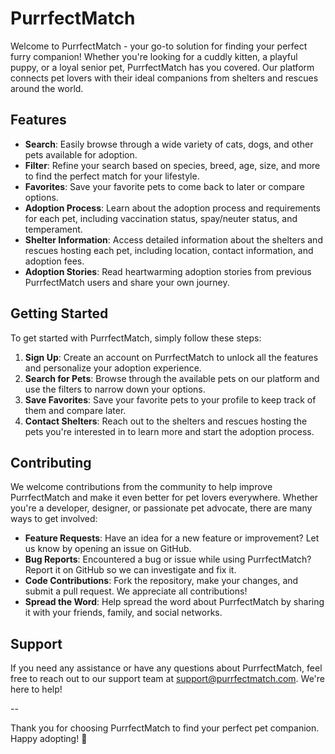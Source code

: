 # PurrfectMatch

Welcome to PurrfectMatch - your go-to solution for finding your perfect furry companion! Whether you're looking for a cuddly kitten, a playful puppy, or a loyal senior pet, PurrfectMatch has you covered. Our platform connects pet lovers with their ideal companions from shelters and rescues around the world.

## Features

- **Search**: Easily browse through a wide variety of cats, dogs, and other pets available for adoption.
- **Filter**: Refine your search based on species, breed, age, size, and more to find the perfect match for your lifestyle.
- **Favorites**: Save your favorite pets to come back to later or compare options.
- **Adoption Process**: Learn about the adoption process and requirements for each pet, including vaccination status, spay/neuter status, and temperament.
- **Shelter Information**: Access detailed information about the shelters and rescues hosting each pet, including location, contact information, and adoption fees.
- **Adoption Stories**: Read heartwarming adoption stories from previous PurrfectMatch users and share your own journey.

## Getting Started

To get started with PurrfectMatch, simply follow these steps:

1. **Sign Up**: Create an account on PurrfectMatch to unlock all the features and personalize your adoption experience.
2. **Search for Pets**: Browse through the available pets on our platform and use the filters to narrow down your options.
3. **Save Favorites**: Save your favorite pets to your profile to keep track of them and compare later.
4. **Contact Shelters**: Reach out to the shelters and rescues hosting the pets you're interested in to learn more and start the adoption process.

## Contributing

We welcome contributions from the community to help improve PurrfectMatch and make it even better for pet lovers everywhere. Whether you're a developer, designer, or passionate pet advocate, there are many ways to get involved:

- **Feature Requests**: Have an idea for a new feature or improvement? Let us know by opening an issue on GitHub.
- **Bug Reports**: Encountered a bug or issue while using PurrfectMatch? Report it on GitHub so we can investigate and fix it.
- **Code Contributions**: Fork the repository, make your changes, and submit a pull request. We appreciate all contributions!
- **Spread the Word**: Help spread the word about PurrfectMatch by sharing it with your friends, family, and social networks.

## Support

If you need any assistance or have any questions about PurrfectMatch, feel free to reach out to our support team at support@purrfectmatch.com. We're here to help!


--


Thank you for choosing PurrfectMatch to find your perfect pet companion. Happy adopting! 🐾
